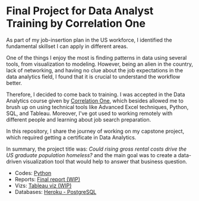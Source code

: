 # Final Project for Data Analyst Training by Correlation One

As part of my job-insertion plan in the US workforce, I identified the fundamental skillset I can apply in different areas.
  
One of the things I enjoy the most is finding patterns in data using several tools, from visualization to modeling. However, being an alien in the country, lack of networking, and having no clue about the job expectations in the data analytics field, I found that it is crucial to understand the workflow better.

Therefore, I decided to come back to training. I was accepted in the Data Analytics course given by [Correlation One](https://www.correlation-one.com/), which besides allowed me to brush up on using technical tools like Advanced Excel techniques, Python, SQL, and Tableau. Moreover, I've got used to working remotely with different people and learning about job search preparation.

In this repository, I share the journey of working on my capstone project, which required getting a certificate in Data Analytics.

In summary, the project title was: _Could rising gross rental costs drive the US graduate population homeless?_ and the main goal was to create a data-driven visualization tool that would help to answer that business question.

- Codes: [Python](https://github.com/aliglara/capstone-c1-DA/tree/main/codes)
- Reports: [Final report (WIP)](https://github.com/aliglara/capstone-c1-DA/blob/main/deliverables/006_report.md)
- Vizs: [Tableau viz (WIP)](https://public.tableau.com/views/c1_capstone/Story1?:language=en-US&publish=yes&:display_count=n&:origin=viz_share_link)
- Databases: [Heroku - PostgreSQL](https://dashboard.heroku.com/apps/c1-capstone)